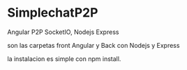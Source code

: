 # SimplechatP2P
Angular P2P SocketIO, Nodejs Express

son las carpetas front Angular y Back con Nodejs y Express

la instalacion es simple con npm install.
